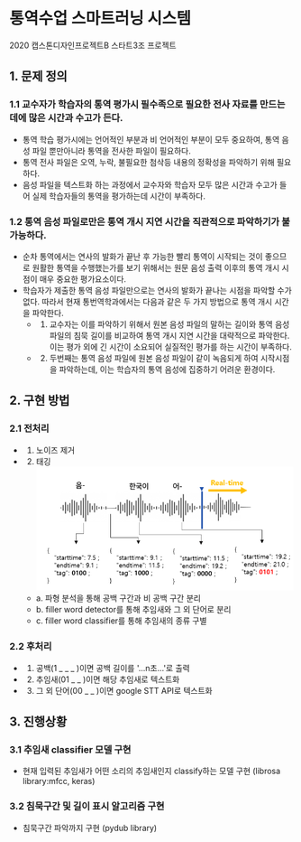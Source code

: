 # 통역수업 스마트러닝 시스템

2020 캡스톤디자인프로젝트B 스타트3조 프로젝트

## 1. 문제 정의
### 1.1 교수자가 학습자의 통역 평가시 필수족으로 필요한 전사 자료를 만드는 데에 많은 시간과 수고가 든다.
- 통역 학습 평가시에는 언어적인 부분과 비 언어적인 부분이 모두 중요하여, 통역 음성 파일 뿐만아니라 통역을 전사한 파일이 필요하다.
- 통역 전사 파일은 오역, 누락, 불필요한 첨삭등 내용의 정확성을 파악하기 위해 필요하다.
- 음성 파일을 텍스트화 하는 과정에서 교수자와 학습자 모두 많은 시간과 수고가 들어 실제 학습자들의 통역을 평가하는데 시간이 부족하다.

### 1.2 통역 음성 파일로만은 통역 개시 지연 시간을 직관적으로 파악하기가 불가능하다.
- 순차 통역에서는 연사의 발화가 끝난 후 가능한 빨리 통역이 시작되는 것이 좋으므로 원활한 통역을 수행했는가를 보기 위해서는 원문 음성 출력 이후의 통역 개시 시점이 매우 중요한 평가요소이다.                         
- 학습자가 제출한 통역 음성 파일만으로는 연사의 발화가 끝나는 시점을 파악할 수가 없다. 따라서 현재 통번역학과에서는 다음과 같은 두 가지 방법으로 통역 개시 시간을 파악한다.
  - 1) 교수자는 이를 파악하기 위해서 원본 음성 파일의 말하는 길이와 통역 음성 파일의 침묵 길이를 비교하여 통역 개시 지연 시간을 대략적으로 파악한다. 이는 평가 외에 긴 시간이 소요되어 실질적인 평가를 하는 시간이 부족하다.
  - 2) 두번째는 통역 음성 파일에 원본 음성 파일이 같이 녹음되게 하여 시작시점을 파악하는데, 이는 학습자의 통역 음성에 집중하기 어려운 환경이다.

## 2. 구현 방법
### 2.1 전처리
- 1) 노이즈 제거
- 2) 태깅  
  ![전사자료생성](https://github.com/EwhaSpeakUP/SpeakUP/blob/master/images/전사자료생성.png)  
  - a. 파형 분석을 통해 공백 구간과 비 공백 구간 분리
  - b. filler word detector를 통해 추임새와 그 외 단어로 분리
  - c. filler word classifier를 통해 추임새의 종류 구별

### 2.2 후처리
- 1) 공백(1 _ _ _ )이면 공백 길이를 '...n초...'로 출력
- 2) 추임새(01 _ _ )이면 해당 추임새로 텍스트화
- 3) 그 외 단어(00 _ _  )이면 google STT API로 텍스트화

## 3. 진행상황
### 3.1 추임새 classifier 모델 구현
- 현재 입력된 추임새가 어떤 소리의 추임새인지 classify하는 모델 구현 (librosa library:mfcc, keras)

### 3.2 침묵구간 및 길이 표시 알고리즘 구현
- 침묵구간 파악까지 구현 (pydub library)